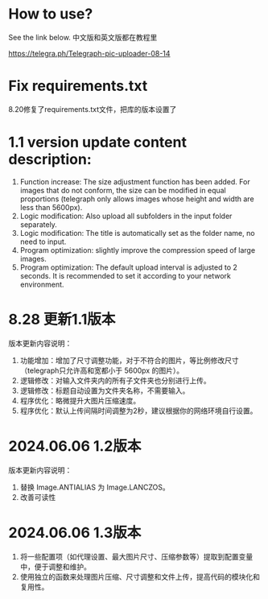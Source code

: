 # How to use?
See the link below. 中文版和英文版都在教程里

https://telegra.ph/Telegraph-pic-uploader-08-14

# Fix requirements.txt
8.20修复了requirements.txt文件，把库的版本设置了

# 1.1 version update content description:
1. Function increase: The size adjustment function has been added. For images that do not conform, the size can be modified in equal proportions (telegraph only allows images whose height and width are less than 5600px).
2. Logic modification: Also upload all subfolders in the input folder separately.
3. Logic modification: The title is automatically set as the folder name, no need to input.
4. Program optimization: slightly improve the compression speed of large images.
5. Program optimization: The default upload interval is adjusted to 2 seconds. It is recommended to set it according to your network environment.

# 8.28 更新1.1版本
版本更新内容说明：
1. 功能增加：增加了尺寸调整功能，对于不符合的图片，等比例修改尺寸（telegraph只允许高和宽都小于 5600px 的图片）。
2. 逻辑修改：对输入文件夹内的所有子文件夹也分别进行上传。
3. 逻辑修改：标题自动设置为文件夹名称，不需要输入。
4. 程序优化：略微提升大图片压缩速度。
5. 程序优化：默认上传间隔时间调整为2秒，建议根据你的网络环境自行设置。

# 2024.06.06 1.2版本
版本更新内容说明：
1. 替换 Image.ANTIALIAS 为 Image.LANCZOS。
2. 改善可读性

# 2024.06.06 1.3版本
1. 将一些配置项（如代理设置、最大图片尺寸、压缩参数等）提取到配置变量中，便于调整和维护。
2. 使用独立的函数来处理图片压缩、尺寸调整和文件上传，提高代码的模块化和复用性。
